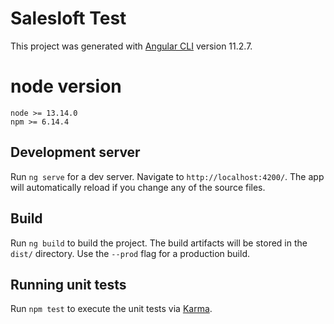 # Salesloft Test

This project was generated with [Angular CLI](https://github.com/angular/angular-cli) version 11.2.7.

# node version

    node >= 13.14.0
    npm >= 6.14.4
## Development server

Run `ng serve` for a dev server. Navigate to `http://localhost:4200/`. The app will automatically reload if you change any of the source files.

## Build

Run `ng build` to build the project. The build artifacts will be stored in the `dist/` directory. Use the `--prod` flag for a production build.

## Running unit tests

Run `npm test` to execute the unit tests via [Karma](https://karma-runner.github.io).
